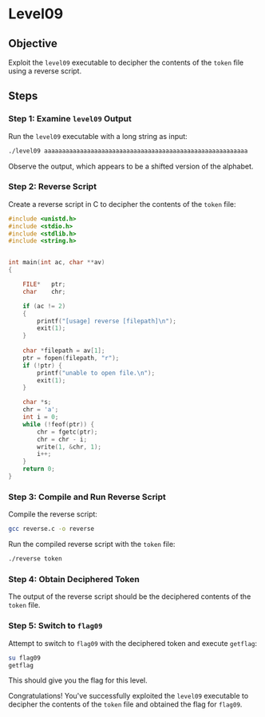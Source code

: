 # Level09

## Objective
Exploit the `level09` executable to decipher the contents of the `token` file using a reverse script.

## Steps

### Step 1: Examine `level09` Output
Run the `level09` executable with a long string as input:

```bash
./level09 aaaaaaaaaaaaaaaaaaaaaaaaaaaaaaaaaaaaaaaaaaaaaaaaaaaaaaaaa
```

Observe the output, which appears to be a shifted version of the alphabet.

### Step 2: Reverse Script
Create a reverse script in C to decipher the contents of the `token` file:

```c
#include <unistd.h>
#include <stdio.h>
#include <stdlib.h>
#include <string.h>


int main(int ac, char **av)
{

    FILE*   ptr;
    char    chr;

    if (ac != 2)
    {
        printf("[usage] reverse [filepath]\n");
        exit(1);
    }
    
    char *filepath = av[1];
    ptr = fopen(filepath, "r");
    if (!ptr) {
        printf("unable to open file.\n");
        exit(1);
    }

    char *s;
    chr = 'a';
    int i = 0;
    while (!feof(ptr)) {
        chr = fgetc(ptr);
        chr = chr - i;
        write(1, &chr, 1);
        i++;
    }
    return 0;
}
```

### Step 3: Compile and Run Reverse Script
Compile the reverse script:

```bash
gcc reverse.c -o reverse
```

Run the compiled reverse script with the `token` file:

```bash
./reverse token
```

### Step 4: Obtain Deciphered Token
The output of the reverse script should be the deciphered contents of the `token` file.

### Step 5: Switch to `flag09`
Attempt to switch to `flag09` with the deciphered token and execute `getflag`:

```bash
su flag09
getflag
```

This should give you the flag for this level.

Congratulations! You've successfully exploited the `level09` executable to decipher the contents of the `token` file and obtained the flag for `flag09`.